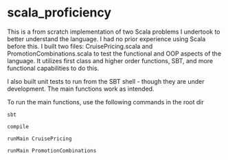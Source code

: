 # scala_proficiency

This is a from scratch implementation of two Scala problems I undertook to better understand the language. I had no prior experience using Scala before this. I built two files: CruisePricing.scala and PromotionCombinations.scala to test the functional and OOP aspects of the language. It utilizes first class and higher order functions, SBT, and more functional capabilities to do this. 

I also built unit tests to run from the SBT shell - though they are under development. The main functions work as intended. 

To run the main functions, use the following commands in the root dir

```console 
sbt
```

```console
compile
```

```console 
runMain CruisePricing
```

```console
runMain PromotionCombinations
```
